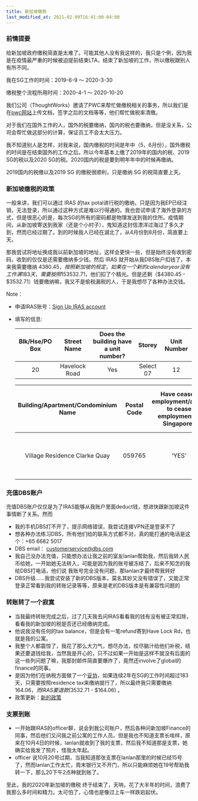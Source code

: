 ```yaml
---
title: 新加坡缴税
last_modified_at: 2021-02-09T16:41:00-04:00
---
```


### 前情提要

给新加坡政府缴税简直是太难了。可能其他人没有我这样的，我只是个例，因为我是在疫情最严重的时候被迫提前结束LTA，结束了新加坡的工作，所以缴税跟别人有所不同。

我在SG工作的时间：2019-6-9 ～ 2020-3-30

缴税整个流程所用时间：2020-4-1 ～ 2020-10-20

我们公司（ThoughtWorks）邀请了PWC来帮忙做缴税相关的事务，所以我们是在[pwc网站](https://mymobility.pwc.com/welcome.html?cultureCode=en-US)上传文档，签字之后的文档等等，他们帮忙做税率清缴。

对于我们在国外工作的人，国外的税要缴纳，国内的税也要缴纳，但是没关系，公司会帮忙做这部分的计算，保证员工不会太大压力。

我不知道别人是怎样，对我来说，国内缴税的时间是年中（5，6月份），国外缴税的时间是在结束国外的工作之后。所以今年基本上缴了2019年的国内的税、2019 SG的税以及2020 SG的税。2020国内的税是要到明年年中的时候再缴纳。

2019国内的税缴以及2019 SG 的缴税很顺利，只是缴纳 SG 的税简直要上天。

### 新加坡缴税的政策

一般来讲，我们可以通过 IRAS 的tax potal进行税的缴纳，只是因为我EP已经注销，无法登录，所以通过这种方式是难以行得通的。我也尝试申请了海外登录的方式，但是很恶心的是，每次SG的所有的密码都是物理发送到我的住所。疫情期间，从新加坡寄送到我家（还是个小村子），鬼知道这封信漂洋过海过了多久才到，然而已经过期了。到的时候我人已经在湖北了，从4月份到8月份，简直要上天。

那我尝试将地址换成我以前新加坡的地址，这样会更快一些，但是始终没有收到密码，收到的仅仅是还需要缴纳多少钱。然后 IRAS 就开始从我DBS账户扣钱了，本来我需要缴纳 $4380.45，按照新加坡的规定，如果在一个新的calendar year没有工作满183天，需要按照15%的税率缴纳，那么当时我的银行卡里面只有$3532.71，他们扣了个精光。但是还剩（$4380.45 - $3532.71）钱要缴纳嘛，我又不是偷税漏税的人，于是我想尽了各种办法交钱。

Note：

- 申请IRAS账号：[Sign Up IRAS account](https://form.gov.sg/#!/5ba9864428dc89000fa2e553)
- 填写的信息:

    | Blk/Hse/PO Box        | Street Name           | Does the building have a unit number?  |  Storey  | Unit Number |
    | :-------------------: |:---------------------:| :-------------------------------------:|  :----:  |:---------:  |
    | 20                    | Havelock Road         | Yes                                    |Select 07 |12           |

    |Building/Apartment/Condominium Name|Postal Code|Have ceased employment/about to cease employment in Singapore?|Do you have a tax reference number with IRAS|
    |:------------:                     |:--------: |:--------------------------------------------------------:    |:-----------------------------------------: |
    |Village Residence Clarke Quay      |059765     |‘YES'                                                         |You may select Yes, as you have a FIN number|

### 充值DBS账户

充值DBS账户仅仅是为了IRAS能够从我账户里面deduct钱，想进快跟新加坡这件事情断了关系。然而

- 我的手机DBS打不开了，提示网络错误，我尝试连接VPN还是登录不了
- 想各种办法练习DBS，所有他们给的联系方式都不对，真的能打通的电话是这个：+65 6682 5017
- DBS email： <customerservice@dbs.com>
- 我自己没办法充值，只能想办法让我之前的室友lanlan帮助我，然后我转人民币给她，一开始她无法转入，可能是因为我的账号被冻结了，后来不知怎的我给DBS打电话，他们说 我账号完全没有问题，那lanlan才最终帮我转好
- DBS升级……我尝试安装了新的DBS版本，莫名其妙又没有错误了，又能正常登录正常看到我的转账记录等等，原来是老的DBS版本是有兼容性问题的

### 转账转了一个寂寞

- 当我最终转账完成之后，过了几天我去问IRAS看看我的钱有没有被正常扣除，看看我的新加坡的税是否还已经缴纳完成。
- 他说我没有任何的tax balance，但是会有一笔refund寄到Have Lock Rd，也就是我的公寓。
- 我整个人都震惊了，我花了那么大力气，想尽办法，绞尽脑汁给他们补税，结果还要退钱给我，当然我是开心的，只不过如果一开始是这样不就没有后面的这一些列问题了嘛，我那封邮件简直要爆炸了，竟然还involve了global的finance的同事。
- 是因为他们在纳税方面做了一个[妥协](https://www.iras.gov.sg/irashome/Individuals/Locals/Working-Out-Your-Taxes/Income-Tax-Rates/)，如果连续2年在SG的工作时间超过183天，只需要按照residence tax来缴纳就行了，所以最终我只需要缴纳$164.06，而IRAS要退款($3532.71 - $164.06) 。
- 政策更新：[新的政策](https://www.iras.gov.sg/irashome/Individuals/Foreigners/Learning-the-basics/Individuals--Foreigners--Required-to-Pay-Tax/)

### 支票到账

- 一开始跟IRAS的officer聊，说会到我公司账户，然后各种问新加坡Finance的同事，然后他们又问我之前公寓的工作人员。但是我也不知道支票长啥样，原来在10月4日的时候，lanlan就收到了我的支票，然后我不知道那是支票，她确实给我发了照片，怪我太年起。
- officer 说10月20号过期，当我知道那张支票在lanlan那里的时候已经15号了，然而lanlan工作太忙，周末银行又不开门，所以只能麻烦她在19号帮助我转一下，那么20下午2点种就到账了。

至此，我的2020年新加坡的缴税 终于结束了，天呐，花了大半年的时间，浪费了我那么多时间和精力。太可怕了，心情也是像过上车一样跌宕起伏。

